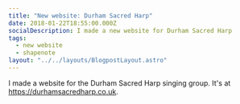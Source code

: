 ```yaml
---
title: "New website: Durham Sacred Harp"
date: 2018-01-22T18:55:00.000Z
socialDescription: I made a new website for Durham Sacred Harp
tags:
  - new website
  - shapenote
layout: "../../layouts/BlogpostLayout.astro"
---
```


I made a website for the Durham Sacred Harp singing group. It's at <https://durhamsacredharp.co.uk>.
